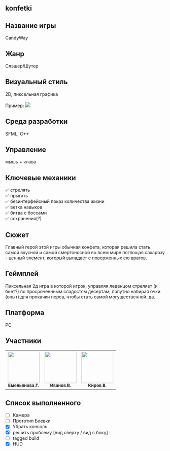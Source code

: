 ## konfetki


## Название игры
СandyWay

## Жанр
Слэшер/Шутер

## Визуальный стиль
2D, пиксельная графика <br>
<br>
Пример:
<img src="https://cdn.discordapp.com/attachments/712502191814082580/812280266314743878/58dbad88ea8ce0dc.png">


## Среда разработки
SFML, C++

## Управление
мышь + клава

## Ключевые механики

 ✅ стрелять <br>
 ✅ прыгать<br>
 ✅ безинтерфейсный показ количества жизни<br>
 ✅ ветка навыков<br>
 ✅ битва с боссами <br>
 ✅ сохранения(?)<br>

## Сюжет
Главный герой этой игры обычная конфета, которая решила стать
самой вкусной и самой смертоносной во всем мире поглощая сахарозу -
ценный элемент, который выпадает с поверженных ею врагов.

## Геймплей
Пиксельная 2д игра в которой игрок, управляя леденцом стреляет (и
бьет?) по просроченнным сладостям десертам, попутно набирая очки (опыт)
для прокачки перса, чтобы стать самой могущественной. да.

## Платформа
PC

## Участники

<table>
  <tr>
    <td align="center"><a href="https://github.com/hq0"><img src="https://cdn.discordapp.com/attachments/437873475382935555/812279311033171988/o1-SSqdurU8.jpg" width="100px;"><br /><sub><b>Емельянова Т.</b></sub></a><br/></td>
    <td align="center"><a href="https://github.com/ivanovvvvn"><img src="https://cdn.discordapp.com/avatars/502792661829156900/cbb97df4d00734f3531f83e0607c75d4.png?size=256" width="100px;"><br /><sub><b>Иванов В.</b></sub></a><br/></td>
     <td align="center"><a href="https://github.com/kkq1l"><img src="https://cdn.discordapp.com/avatars/397927444826423308/96ed6b2c9f614bf7751b8e8d5e015367.png?size=256" width="100px;"><br /><sub><b>Киров В.</b></sub></a><br/></td>
  </tr>
</table>


## Список выполненного
- [ ] Камера
- [ ] Прототип Боевки
- [x] Убрать консоль
- [x] решить проблему [вид сверху / вид с боку]
- [ ] tagged build
- [x] HUD
